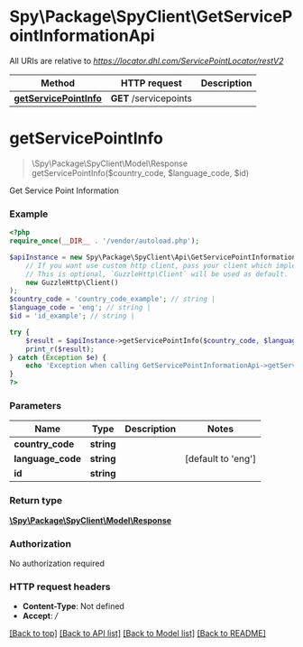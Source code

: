 # Spy\Package\SpyClient\GetServicePointInformationApi

All URIs are relative to *https://locator.dhl.com/ServicePointLocator/restV2*

Method | HTTP request | Description
------------- | ------------- | -------------
[**getServicePointInfo**](GetServicePointInformationApi.md#getServicePointInfo) | **GET** /servicepoints | 


# **getServicePointInfo**
> \Spy\Package\SpyClient\Model\Response getServicePointInfo($country_code, $language_code, $id)



Get Service Point Information

### Example
```php
<?php
require_once(__DIR__ . '/vendor/autoload.php');

$apiInstance = new Spy\Package\SpyClient\Api\GetServicePointInformationApi(
    // If you want use custom http client, pass your client which implements `GuzzleHttp\ClientInterface`.
    // This is optional, `GuzzleHttp\Client` will be used as default.
    new GuzzleHttp\Client()
);
$country_code = 'country_code_example'; // string | 
$language_code = 'eng'; // string | 
$id = 'id_example'; // string | 

try {
    $result = $apiInstance->getServicePointInfo($country_code, $language_code, $id);
    print_r($result);
} catch (Exception $e) {
    echo 'Exception when calling GetServicePointInformationApi->getServicePointInfo: ', $e->getMessage(), PHP_EOL;
}
?>
```

### Parameters

Name | Type | Description  | Notes
------------- | ------------- | ------------- | -------------
 **country_code** | **string**|  |
 **language_code** | **string**|  | [default to &#39;eng&#39;]
 **id** | **string**|  |

### Return type

[**\Spy\Package\SpyClient\Model\Response**](../Model/Response.md)

### Authorization

No authorization required

### HTTP request headers

 - **Content-Type**: Not defined
 - **Accept**: */*

[[Back to top]](#) [[Back to API list]](../../README.md#documentation-for-api-endpoints) [[Back to Model list]](../../README.md#documentation-for-models) [[Back to README]](../../README.md)

